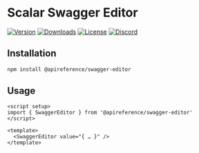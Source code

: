 # Scalar Swagger Editor

[![Version](https://img.shields.io/npm/v/%40scalar/swagger-editor)](https://www.npmjs.com/package/@apireference/swagger-editor)
[![Downloads](https://img.shields.io/npm/dm/%40scalar/swagger-editor)](https://www.npmjs.com/package/@apireference/swagger-editor)
[![License](https://img.shields.io/npm/l/%40scalar%2Fswagger-editor)](https://www.npmjs.com/package/@apireference/swagger-editor)
[![Discord](https://img.shields.io/discord/1135330207960678410?style=flat&color=5865F2)](https://discord.gg/8HeZcRGPFS)

## Installation

```bash
npm install @apireference/swagger-editor
```

## Usage

```vue
<script setup>
import { SwaggerEditor } from '@apireference/swagger-editor'
</script>

<template>
  <SwaggerEditor value="{ … }" />
</template>
```
